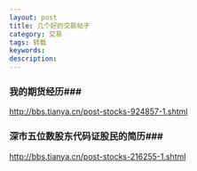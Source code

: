 ```yaml
---
layout: post
title: 几个好的交易帖子
category: 交易
tags: 转载
keywords: 
description: 
---
```



### 我的期货经历###

http://bbs.tianya.cn/post-stocks-924857-1.shtml

### 深市五位数股东代码证股民的简历###

http://bbs.tianya.cn/post-stocks-216255-1.shtml
